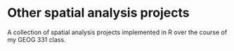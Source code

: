 # Other spatial analysis projects

A collection of spatial analysis projects implemented in R over the course of my GEOG 331 class.
